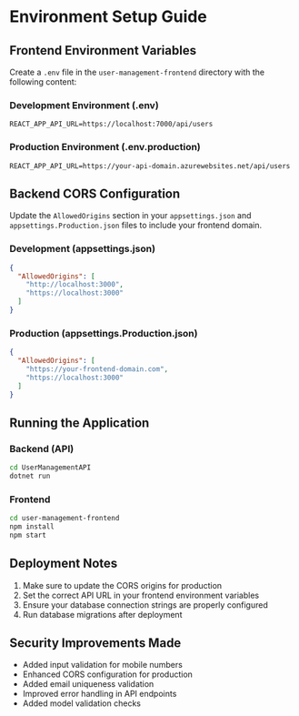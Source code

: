 # Environment Setup Guide

## Frontend Environment Variables

Create a `.env` file in the `user-management-frontend` directory with the following content:

### Development Environment (.env)
```
REACT_APP_API_URL=https://localhost:7000/api/users
```

### Production Environment (.env.production)
```
REACT_APP_API_URL=https://your-api-domain.azurewebsites.net/api/users
```

## Backend CORS Configuration

Update the `AllowedOrigins` section in your `appsettings.json` and `appsettings.Production.json` files to include your frontend domain.

### Development (appsettings.json)
```json
{
  "AllowedOrigins": [
    "http://localhost:3000",
    "https://localhost:3000"
  ]
}
```

### Production (appsettings.Production.json)
```json
{
  "AllowedOrigins": [
    "https://your-frontend-domain.com",
    "https://localhost:3000"
  ]
}
```

## Running the Application

### Backend (API)
```bash
cd UserManagementAPI
dotnet run
```

### Frontend
```bash
cd user-management-frontend
npm install
npm start
```

## Deployment Notes

1. Make sure to update the CORS origins for production
2. Set the correct API URL in your frontend environment variables
3. Ensure your database connection strings are properly configured
4. Run database migrations after deployment

## Security Improvements Made

- Added input validation for mobile numbers
- Enhanced CORS configuration for production
- Added email uniqueness validation
- Improved error handling in API endpoints
- Added model validation checks
